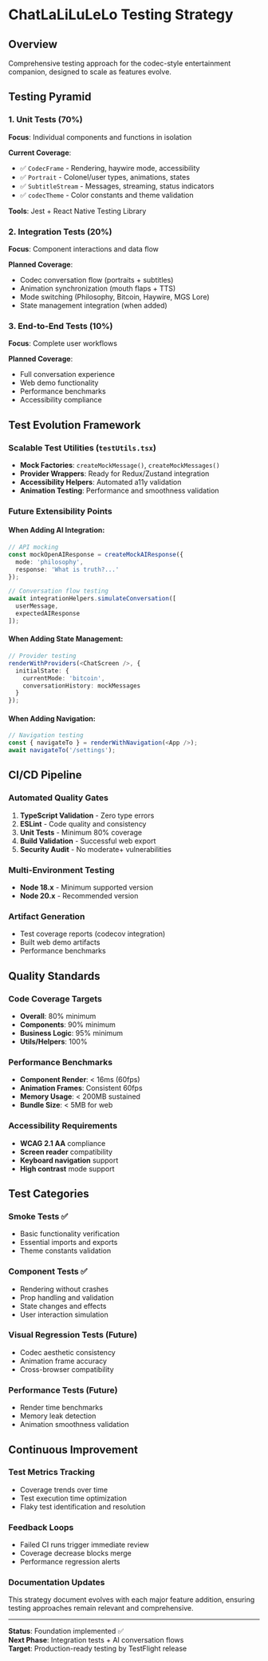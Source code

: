 # ChatLaLiLuLeLo Testing Strategy

## Overview

Comprehensive testing approach for the codec-style entertainment companion, designed to scale as features evolve.

## Testing Pyramid

### 1. Unit Tests (70%)
**Focus**: Individual components and functions in isolation

**Current Coverage**:
- ✅ `CodecFrame` - Rendering, haywire mode, accessibility
- ✅ `Portrait` - Colonel/user types, animations, states  
- ✅ `SubtitleStream` - Messages, streaming, status indicators
- ✅ `codecTheme` - Color constants and theme validation

**Tools**: Jest + React Native Testing Library

### 2. Integration Tests (20%)
**Focus**: Component interactions and data flow

**Planned Coverage**:
- Codec conversation flow (portraits + subtitles)
- Animation synchronization (mouth flaps + TTS)
- Mode switching (Philosophy, Bitcoin, Haywire, MGS Lore)
- State management integration (when added)

### 3. End-to-End Tests (10%)
**Focus**: Complete user workflows  

**Planned Coverage**:
- Full conversation experience
- Web demo functionality
- Performance benchmarks
- Accessibility compliance

## Test Evolution Framework

### Scalable Test Utilities (`testUtils.tsx`)
- **Mock Factories**: `createMockMessage()`, `createMockMessages()`
- **Provider Wrappers**: Ready for Redux/Zustand integration
- **Accessibility Helpers**: Automated a11y validation
- **Animation Testing**: Performance and smoothness validation

### Future Extensibility Points

#### When Adding AI Integration:
```typescript
// API mocking
const mockOpenAIResponse = createMockAIResponse({
  mode: 'philosophy',
  response: 'What is truth?...'
});

// Conversation flow testing
await integrationHelpers.simulateConversation([
  userMessage, 
  expectedAIResponse
]);
```

#### When Adding State Management:
```typescript
// Provider testing
renderWithProviders(<ChatScreen />, {
  initialState: { 
    currentMode: 'bitcoin',
    conversationHistory: mockMessages 
  }
});
```

#### When Adding Navigation:
```typescript
// Navigation testing
const { navigateTo } = renderWithNavigation(<App />);
await navigateTo('/settings');
```

## CI/CD Pipeline

### Automated Quality Gates
1. **TypeScript Validation** - Zero type errors
2. **ESLint** - Code quality and consistency  
3. **Unit Tests** - Minimum 80% coverage
4. **Build Validation** - Successful web export
5. **Security Audit** - No moderate+ vulnerabilities

### Multi-Environment Testing
- **Node 18.x** - Minimum supported version
- **Node 20.x** - Recommended version

### Artifact Generation
- Test coverage reports (codecov integration)
- Built web demo artifacts
- Performance benchmarks

## Quality Standards

### Code Coverage Targets
- **Overall**: 80% minimum
- **Components**: 90% minimum  
- **Business Logic**: 95% minimum
- **Utils/Helpers**: 100%

### Performance Benchmarks
- **Component Render**: < 16ms (60fps)
- **Animation Frames**: Consistent 60fps
- **Memory Usage**: < 200MB sustained
- **Bundle Size**: < 5MB for web

### Accessibility Requirements
- **WCAG 2.1 AA** compliance
- **Screen reader** compatibility
- **Keyboard navigation** support
- **High contrast** mode support

## Test Categories

### Smoke Tests ✅
- Basic functionality verification
- Essential imports and exports
- Theme constants validation

### Component Tests ✅  
- Rendering without crashes
- Prop handling and validation
- State changes and effects
- User interaction simulation

### Visual Regression Tests (Future)
- Codec aesthetic consistency
- Animation frame accuracy
- Cross-browser compatibility

### Performance Tests (Future)
- Render time benchmarks
- Memory leak detection
- Animation smoothness validation

## Continuous Improvement

### Test Metrics Tracking
- Coverage trends over time
- Test execution time optimization
- Flaky test identification and resolution

### Feedback Loops  
- Failed CI runs trigger immediate review
- Coverage decrease blocks merge
- Performance regression alerts

### Documentation Updates
This strategy document evolves with each major feature addition, ensuring testing approaches remain relevant and comprehensive.

---

**Status**: Foundation implemented ✅  
**Next Phase**: Integration tests + AI conversation flows  
**Target**: Production-ready testing by TestFlight release
